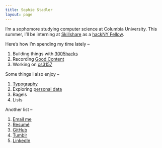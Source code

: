 ```yaml
---
title: Sophie Stadler
layout: page
---
```


I’m a sophomore studying computer science at Columbia University. This summer, I’ll be interning at [Skillshare](https://www.skillshare.com) as a [hackNY Fellow](http://hackny.org/a/fellows/).

Here’s how I’m spending my time lately –

1. Building things with [3005hacks](http://3005hacks.com)
2. Recording [Good Content](http://goodcontentpodcast.com)
3. Working on [cs3157](http://www.cs.columbia.edu/~jae/3157/)

Some things I also enjoy –

1. [Typography](https://github.com/sophstad/typelinks)
2. Exploring [personal data](http://sophiestadler.com/france)
3. Bagels
4. Lists

Another list –

1. [Email me](mailto:srs2231@columbia.edu)
2. [Resumé](/resume.pdf)
3. [GitHub](http://github.com/sophstad)
4. [Tumblr](http://hypertexts.tumblr.com)
5. [LinkedIn](http://www.linkedin.com/in/sophiestadler)